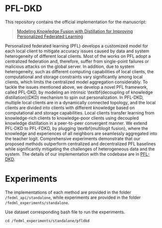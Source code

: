 # PFL-DKD
This repository contains the official implementation for the manuscript:
> [Modeling Knowledge Fusion with Distillation for Improving Personalized Federated Learning](null)

Personalized federated learning (PFL) develops a customized model for each local client to mitigate accuracy issues caused by data and system heterogeneity of different local clients. Most of the works on PFL adopt a centralized federation and, therefore, suffer from single-point failures or malicious attacks on the global server.  In addition,  due to system heterogeneity, such as different computing capabilities of local clients, the computational and storage constraints vary significantly among local clients, which limits the centralized model aggregation considerably. To tackle the issues mentioned above, we develop a novel PFL framework, called PFL-DKD, by modeling an intrinsic \textbf{decoupling of knowledge distillation}(DKD) mechanism to spin out personalization. In PFL-DKD, multiple local clients are in a dynamically connected topology, and the local clients are divided into clients with different knowledge based on computational and storage capabilities. Local clients transfer learning from knowledge-rich clients to knowledge-poor clients using decoupled knowledge distillation in a peer-to-peer convergent manner. We extend PFL-DKD to PFL-FDKD, by plugging \textbf{multilogit fusion}, where the knowledge and experiences of all neighbors are seamlessly aggregated into the teacher logit. Comprehensive experiments demonstrate that our proposed methods outperform centralized and decentralized PFL baselines while significantly mitigating the challenges of heterogeneous data and the system. The details of our implementation with the codebase are in [PFL-DKD](https://github.com/Luck12138/PFL-DKD.git).

# Experiments
The implementations of each method are provided in the folder `/fedml_api/standalone`, while experiments are provided in the folder `/fedml_experiments/standalone`.


Use dataset corresponding bash file to run the experiments.

```
cd /fedml_experiments/standalone/pfldkd
```

<!-- # Citation

If you find this repo useful for your research, please consider citing the paper

```
@InProceedings{pmlr-v162-dai22b,
  title = 	 {{D}is{PFL}: Towards Communication-Efficient Personalized Federated Learning via Decentralized Sparse Training},
  author =       {Dai, Rong and Shen, Li and He, Fengxiang and Tian, Xinmei and Tao, Dacheng},
  booktitle = 	 {Proceedings of the 39th International Conference on Machine Learning},
  pages = 	 {4587--4604},
  year = 	 {2022},
  editor = 	 {Chaudhuri, Kamalika and Jegelka, Stefanie and Song, Le and Szepesvari, Csaba and Niu, Gang and Sabato, Sivan},
  volume = 	 {162},
  series = 	 {Proceedings of Machine Learning Research},
  month = 	 {17--23 Jul},
  publisher =    {PMLR},
  pdf = 	 {https://proceedings.mlr.press/v162/dai22b/dai22b.pdf},
  url = 	 {https://proceedings.mlr.press/v162/dai22b.html},
  abstract = 	 {Personalized federated learning is proposed to handle the data heterogeneity problem amongst clients by learning dedicated tailored local models for each user. However, existing works are often built in a centralized way, leading to high communication pressure and high vulnerability when a failure or an attack on the central server occurs. In this work, we propose a novel personalized federated learning framework in a decentralized (peer-to-peer) communication protocol named DisPFL, which employs personalized sparse masks to customize sparse local models on the edge. To further save the communication and computation cost, we propose a decentralized sparse training technique, which means that each local model in DisPFL only maintains a fixed number of active parameters throughout the whole local training and peer-to-peer communication process. Comprehensive experiments demonstrate that DisPFL significantly saves the communication bottleneck for the busiest node among all clients and, at the same time, achieves higher model accuracy with less computation cost and communication rounds. Furthermore, we demonstrate that our method can easily adapt to heterogeneous local clients with varying computation complexities and achieves better personalized performances.}
}
``` -->

<!-- [//]: # (## Citation)

[//]: # ()
[//]: # (If you find this repo useful for your research, please consider citing the paper)

[//]: # (```)

[//]: # (@article{yang2021class,)

[//]: # (  title={Class-Disentanglement and Applications in Adversarial Detection and Defense},)

[//]: # (  author={Yang, Kaiwen and Zhou, Tianyi and Tian, Xinmei and Tao, Dacheng and others},)

[//]: # (  journal={Advances in Neural Information Processing Systems},)

[//]: # (  volume={34},)

[//]: # (  year={2021})

[//]: # (})

[//]: # (```) -->
